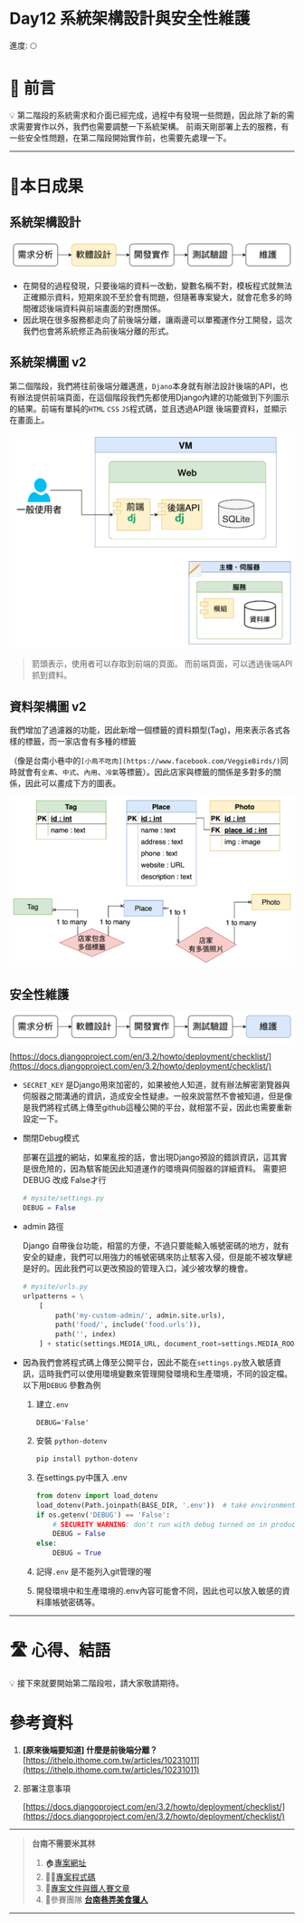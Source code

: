 # Day12 系統架構設計與安全性維護

進度: 🌕

# 🏁 前言

<aside>
💡 第二階段的系統需求和介面已經完成，過程中有發現一些問題，因此除了新的需求需要實作以外，我們也需要調整一下系統架構。
前兩天剛部署上去的服務，有一些安全性問題，在第二階段開始實作前，也需要先處理一下。

</aside>

---

# 🌟本日成果

## 系統架構設計

![Untitled](Day12%20%E7%B3%BB%E7%B5%B1%E6%9E%B6%E6%A7%8B%E8%A8%AD%E8%A8%88%E8%88%87%E5%AE%89%E5%85%A8%E6%80%A7%E7%B6%AD%E8%AD%B7%208f3b747ecba543beaa79a7a4792f8ed8/Untitled.png)

- 在開發的過程發現，只要後端的資料一改動，變數名稱不對，模板程式就無法正確顯示資料，短期來說不至於會有問題，但隨著專案變大，就會花愈多的時間確認後端資料與前端畫面的對應關係。
- 因此現在很多服務都走向了前後端分離，讓兩邊可以單獨運作分工開發，這次我們也會將系統修正為前後端分離的形式。

## 系統架構圖 v2

第二個階段，我們將往前後端分離邁進，`Djano`本身就有辦法設計後端的API，也有辦法提供前端頁面，在這個階段我們先都使用Django內建的功能做到下列圖示的結果。前端有單純的`HTML` `CSS` `JS`程式碼，並且透過API跟 後端要資料，並顯示在畫面上。

![Untitled](IT%E9%90%B5%E4%BA%BA%E8%B3%BD%20ac998c66ed7d4f36b2bfea77821f3668/%E5%B0%88%E6%A1%88%E6%96%87%E4%BB%B6%2062ccf9cd84a3418ab9c39636cc7110f8/Project%20Doc%202c811c7ee4b84fd1a1e439db431de290/Untitled.png)

> 箭頭表示，使用者可以存取到前端的頁面。
而前端頁面，可以透過後端API抓到資料。
> 

## 資料架構圖 v2

我們增加了過濾器的功能，因此新增一個標籤的資料類型(Tag)，用來表示各式各樣的標籤，而一家店會有多種的標籤

（像是台南小巷中的`[小鳥不吃肉](https://www.facebook.com/VeggieBirds/)`同時就會有`全素`、`中式`、`內用`、`冷氣`等標籤）。因此店家與標籤的關係是多對多的關係，因此可以畫成下方的圖表。

![Untitled](IT%E9%90%B5%E4%BA%BA%E8%B3%BD%20ac998c66ed7d4f36b2bfea77821f3668/%E5%B0%88%E6%A1%88%E6%96%87%E4%BB%B6%2062ccf9cd84a3418ab9c39636cc7110f8/Project%20Doc%202c811c7ee4b84fd1a1e439db431de290/Untitled%201.png)

## 安全性維護

![Untitled](Day12%20%E7%B3%BB%E7%B5%B1%E6%9E%B6%E6%A7%8B%E8%A8%AD%E8%A8%88%E8%88%87%E5%AE%89%E5%85%A8%E6%80%A7%E7%B6%AD%E8%AD%B7%208f3b747ecba543beaa79a7a4792f8ed8/Untitled%201.png)

[https://docs.djangoproject.com/en/3.2/howto/deployment/checklist/](https://docs.djangoproject.com/en/3.2/howto/deployment/checklist/)

- `SECRET_KEY` 是Django用來加密的，如果被他人知道，就有辦法解密瀏覽器與伺服器之間溝通的資訊，造成安全性疑慮。一般來說當然不會被知道，但是像是我們將程式碼上傳至github這種公開的平台，就相當不妥，因此也需要重新設定一下。
- 關閉Debug模式
    
    部署在[這裡](https://tnfood.pythonanywhere.com/food/)的網站，如果亂按的話，會出現Django預設的錯誤資訊，這其實是很危險的，因為駭客能因此知道運作的環境與伺服器的詳細資料。
    需要把 DEBUG 改成 False才行
    
    ```python
    # mysite/settings.py
    DEBUG = False
    ```
    
- admin 路徑
    
    Django 自帶後台功能，相當的方便，不過只要能輸入帳號密碼的地方，就有安全的疑慮，我們可以用強力的帳號密碼來防止駭客入侵，但是能不被攻擊總是好的。因此我們可以更改預設的管理入口，減少被攻擊的機會。
    
    ```python
    # mysite/urls.py
    urlpatterns = \
        [
            path('my-custom-admin/', admin.site.urls),
            path('food/', include('food.urls')),
            path('', index)
        ] + static(settings.MEDIA_URL, document_root=settings.MEDIA_ROOT)
    ```
    
- 因為我們會將程式碼上傳至公開平台，因此不能在`settings.py`放入敏感資訊，這時我們可以使用環境變數來管理開發環境和生產環境，不同的設定檔。以下用`DEBUG` 參數為例
    1. 建立`.env`
        
        ```
        DEBUG='False'
        ```
        
    2. 安裝 `python-dotenv`
        
        ```bash
        pip install python-dotenv
        ```
        
    3. 在settings.py中匯入 .env
        
        ```python
        from dotenv import load_dotenv
        load_dotenv(Path.joinpath(BASE_DIR, '.env'))  # take environment variables from .env.
        if os.getenv('DEBUG') == 'False':
            # SECURITY WARNING: don't run with debug turned on in production!
            DEBUG = False
        else:
            DEBUG = True
        ```
        
    4. 記得`.env` 是不能列入git管理的喔
    5. 開發環境中和生產環境的.env內容可能會不同，因此也可以放入敏感的資料庫帳號密碼等。

---

# 🛣️ 心得、結語

<aside>
💡 接下來就要開始第二階段啦，請大家敬請期待。

</aside>

# 參考資料

1. ****[原來後端要知道] 什麼是前後端分離？**** [https://ithelp.ithome.com.tw/articles/10231011](https://ithelp.ithome.com.tw/articles/10231011)
2. 部署注意事項
    
    [https://docs.djangoproject.com/en/3.2/howto/deployment/checklist/](https://docs.djangoproject.com/en/3.2/howto/deployment/checklist/)
    

---

> **台南不需要米其林**
> 
> 1. 🏠[專案網址](https://tnfood.pythonanywhere.com/food/)
> 2. 🧑‍💻[專案程式碼](https://github.com/yen900611/TNFood_DJ) 
> 3. 📁[專案文件與鐵人賽文章](https://github.com/yen900611/TNFood)
> 4. 👥參賽團隊 ****[台南巷弄美食獵人](https://ithelp.ithome.com.tw/2022ironman/signup/team/256)****

---